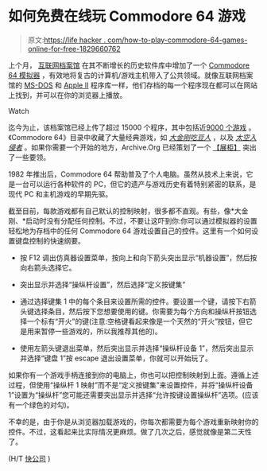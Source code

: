 # 如何免费在线玩 Commodore 64 游戏

> 原文:[https://life hacker . com/how-to-play-commodore-64-games-online-for-free-1829660762](https://lifehacker.com/how-to-play-commodore-64-games-online-for-free-1829660762)

上个月， [互联网档案馆](https://archive.org/about/) 在其不断增长的历史软件库中增加了一个 [Commodore 64 模拟器](https://archive.org/details/softwarelibrary_c64) ，有效地将复古的计算机/游戏主机带入了公共领域。就像互联网档案馆的 [MS-DOS](https://archive.org/details/softwarelibrary_msdos) 和 [Apple II](https://archive.org/details/softwarelibrary_apple) 程序库一样，他们存档的每一个程序现在都可以在网站上找到，并可以在你的浏览器上播放。

Watch

迄今为止，该档案馆已经上传了超过 15000 个程序，其中包括近[9000 个游戏](https://archive.org/details/softwarelibrary_c64_games) 。《Commodore 64》目录中收藏了大量经典游戏，如 [*大金刚*](https://archive.org/details/Donkey_Kong_1983_Nintendo)[*吃豆人*](https://archive.org/details/d64_Ms._Pac-Man_1984_Atari) ，以及 [*太空入侵者*](https://archive.org/details/d64_Space_Invaders_1983_Keypunch_Software) 。如果你需要一个开始的地方，Archive.Org 已经策划了一个 [【展柜】](https://archive.org/details/softwarelibrary_c64_showcase) 突出了一些要领。

1982 年推出后，Commodore 64 帮助普及了个人电脑。虽然从技术上来说，它是一台可以运行各种软件的 PC，但它的遗产与游戏历史有着特别紧密的联系，是现代 PC 和主机游戏的早期先驱。

截至目前，每款游戏都有自己默认的控制映射，很多都不直观。有些，像*大金刚、*启动时没有分配任何控制。不过，不要让这吓到你:你可以通过模拟器的设置轻松地为存档中的任何 Commodore 64 游戏设置自己的控件。这里有一个如何设置键盘控制的快速纲要。

*   按 F12 调出仿真器设置菜单，按向上和向下箭头突出显示“机器设置”，然后按向右箭头选择它。

*   突出显示并选择“操纵杆设置”，然后选择“定义按键集”

*   通过选择键集 1 中的每个条目来设置所需的控件。要设置一个键，请按下右箭头键选择条目，然后按下您想要使用的键。你需要为每个方向和操纵杆按钮选择一个标有“开火”的键(注意:空格键看起来像是一个天然的“开火”按钮，但它是用来暂停一些游戏的，所以我推荐其他的)。

*   使用左箭头键退出菜单，然后突出显示并选择“操纵杆设备 1”，然后突出显示并选择“键盘 1”按 escape 退出设置菜单，你就可以开始玩了。

如果你有一个游戏手柄连接到你的电脑上，你也可以把控制映射到上面。遵循上述过程，但使用“操纵杆 1 映射”而不是“定义按键集”来设置控件，并将“操纵杆设备 1”设置为“操纵杆”您可能还需要突出显示并选择“允许按键设置操纵杆”选项。(应该有一个绿色的对勾)。

不幸的是，由于你是从浏览器加载游戏的，你每次都需要为每个游戏重新映射你的控件。不过，这看起来比实际情况更麻烦。做了几次之后，感觉就像是第二天性了。

(H/T [快公司](https://www.fastcompany.com/90247204/the-internet-archive-wants-to-help-you-play-your-favorite-commodore-64-games) )